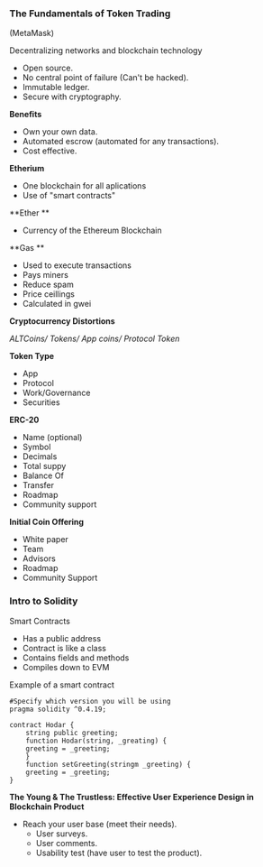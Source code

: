 ### **The Fundamentals of Token Trading**

\(MetaMask\)

Decentralizing networks and blockchain technology

* Open source.
* No central point of failure \(Can't be hacked\).
* Immutable ledger.
* Secure with cryptography.

**Benefits**

* Own your own data.
* Automated escrow \(automated for any transactions\).
* Cost effective.

**Etherium**

* One blockchain for all aplications 
* Use of "smart contracts"

**Ether **

* Currency of the Ethereum Blockchain 

**Gas **

* Used to execute transactions 
* Pays miners
* Reduce spam
* Price ceillings
* Calculated in gwei

**Cryptocurrency Distortions**

_ALTCoins/ Tokens/ App coins/ Protocol Token_

**Token Type**

* App 
* Protocol 
* Work/Governance 
* Securities

**ERC-20**

* Name \(optional\)
* Symbol 
* Decimals 
* Total suppy
* Balance Of
* Transfer 
* Roadmap
* Community support 

**Initial Coin Offering**

* White paper 
* Team 
* Advisors 
* Roadmap
* Community Support 

### **Intro to Solidity**

Smart Contracts

* Has a public address
* Contract is like a class
* Contains fields and methods
* Compiles down to EVM 

Example of a smart contract

```
#Specify which version you will be using 
pragma solidity ^0.4.19;

contract Hodar {
    string public greeting;
    function Hodar(string, _greating) {
    greeting = _greeting;
    }
    function setGreeting(stringm _greeting) {
    greeting = _greeting;
}
```

**The Young & The Trustless: Effective User Experience Design in Blockchain Product**

* Reach your user base \(meet their needs\).
  * User surveys.
  * User comments. 
  * Usability test \(have user to test the product\).



